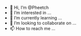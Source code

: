 - 👋 Hi, I’m @Pheetch
- 👀 I’m interested in ...
- 🌱 I’m currently learning ...
- 💞️ I’m looking to collaborate on ...
- 📫 How to reach me ...

<!---
Pheetch/Pheetch is a ✨ special ✨ repository because its `README.md` (this file) appears on your GitHub profile.
You can click the Preview link to take a look at your changes.
--->
